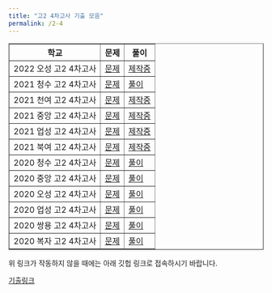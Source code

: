 ```yaml
---
title: "고2 4차고사 기출 모음"
permalink: /2-4
---
```

<table border="1">
<th>학교</th> <th>문제</th> <th>풀이</th> 
  <tr>
	<td>2022 오성 고2 4차고사</td>
    <td><a href="/pdf/test2nd/2022/2022 오성 고2 4차고사.pdf">문제</a></td>
    <td><a href="/pdf/test2nd/2022풀이/%5B풀이%5D 2022 오성 고2 4차고사.pdf">제작중</a></td>
  </tr>
    <tr>
	<td>2021 청수 고2 4차고사</td>
    <td><a href="/pdf/test2nd/2021/2021 청수 고2 4차고사.pdf">문제</a></td>
    <td><a href="/pdf/test2nd/2021풀이/%5B풀이%5D 2021 청수 고2 4차고사.pdf">풀이</a></td>
  </tr>
    <tr>
	<td>2021 천여 고2 4차고사</td>
    <td><a href="/pdf/test2nd/2021/2021 천여 고2 4차고사.pdf">문제</a></td>
    <td><a href="/pdf/test2nd/2021풀이/%5B풀이%5D 2021 천여 고2 4차고사.pdf">제작중</a></td>
  </tr>
    <tr>
	<td>2021 중앙 고2 4차고사</td>
    <td><a href="/pdf/test2nd/2021/2021 중앙 고2 4차고사.pdf">문제</a></td>
    <td><a href="/pdf/test2nd/2021풀이/%5B풀이%5D 2021 중앙 고2 4차고사.pdf">제작중</a></td>
  </tr>
    <tr>
	<td>2021 업성 고2 4차고사</td>
    <td><a href="/pdf/test2nd/2021/2021 업성 고2 4차고사.pdf">문제</a></td>
    <td><a href="/pdf/test2nd/2021풀이/%5B풀이%5D 2021 업성 고2 4차고사.pdf">제작중</a></td>
  </tr>
    <tr>
	<td>2021 북여 고2 4차고사</td>
    <td><a href="/pdf/test2nd/2021/2021 북여 고2 4차고사.pdf">문제</a></td>
    <td><a href="/pdf/test2nd/2021풀이/%5B풀이%5D 2021 북여 고2 4차고사.pdf">제작중</a></td>
  </tr>
    <tr>
	<td>2020 청수 고2 4차고사</td>
    <td><a href="/pdf/test2nd/2020/2020 청수 고2 4차고사.pdf">문제</a></td>
    <td><a href="/pdf/test2nd/2020풀이/%5B풀이%5D 2020 청수 고2 4차고사.pdf">풀이</a></td>
  </tr>
    <tr>
	<td>2020 중앙 고2 4차고사</td>
    <td><a href="/pdf/test2nd/2020/2020 중앙 고2 4차고사.pdf">문제</a></td>
    <td><a href="/pdf/test2nd/2020풀이/%5B풀이%5D 2020 중앙 고2 4차고사.pdf">풀이</a></td>
  </tr>
    <tr>
	<td>2020 오성 고2 4차고사</td>
    <td><a href="/pdf/test2nd/2020/2020 오성 고2 4차고사.pdf">문제</a></td>
    <td><a href="/pdf/test2nd/2020풀이/%5B풀이%5D 2020 오성 고2 4차고사.pdf">풀이</a></td>
  </tr>
    <tr>
	<td>2020 업성 고2 4차고사</td>
    <td><a href="/pdf/test2nd/2020/2020 업성 고2 4차고사.pdf">문제</a></td>
    <td><a href="/pdf/test2nd/2020풀이/%5B풀이%5D 2020 업성 고2 4차고사.pdf">풀이</a></td>
  </tr>
    <tr>
	<td>2020 쌍용 고2 4차고사</td>
    <td><a href="/pdf/test2nd/2020/2020 쌍용 고2 4차고사.pdf">문제</a></td>
    <td><a href="/pdf/test2nd/2020풀이/%5B풀이%5D 2020 쌍용 고2 4차고사.pdf">풀이</a></td>
  </tr>
    <tr>
	<td>2020 복자 고2 4차고사</td>
    <td><a href="/pdf/test2nd/2020/2020 복자 고2 4차고사.pdf">문제</a></td>
    <td><a href="/pdf/test2nd/2020풀이/%5B풀이%5D 2020 복자 고2 4차고사.pdf">풀이</a></td>
  </tr>
 </table>

위 링크가 작동하지 않을 때에는 아래 깃헙 링크로 접속하시기 바랍니다.

[기출링크](https://github.com/gwandae/test/tree/main/pdf/test2nd)